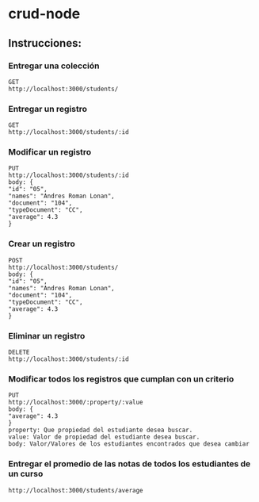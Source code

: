 # crud-node
## Instrucciones:
### Entregar una colección
    GET
    http://localhost:3000/students/
### Entregar un registro
    GET
    http://localhost:3000/students/:id
### Modificar un registro
    PUT
    http://localhost:3000/students/:id
    body: {
    "id": "05",
    "names": "Andres Roman Lonan",
    "document": "104",
    "typeDocument": "CC",
    "average": 4.3
    }
### Crear un registro
    POST
    http://localhost:3000/students/
    body: {
    "id": "05",
    "names": "Andres Roman Lonan",
    "document": "104",
    "typeDocument": "CC",
    "average": 4.3
    }
### Eliminar un registro
    DELETE
    http://localhost:3000/students/:id
### Modificar todos los registros que cumplan con un criterio
    PUT
    http://localhost:3000/:property/:value
    body: {
    "average": 4.3
    }
    property: Que propiedad del estudiante desea buscar.
    value: Valor de propiedad del estudiante desea buscar.
    body: Valor/Valores de los estudiantes encontrados que desea cambiar

### Entregar el promedio de las notas de todos los estudiantes de un curso
    http://localhost:3000/students/average
